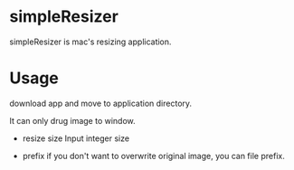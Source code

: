 # simpleResizer

simpleResizer is mac's resizing application.




# Usage 

download app and move to application directory.

It can only drug image to window.

- resize size
Input integer size

- prefix
if you don't want to overwrite original image, you can file prefix.


